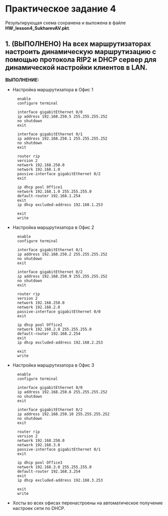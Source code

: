 # Практическое задание 4

Результирующая схема сохранена и выложена в файле **HW_lesson4_SukharevAV.pkt**.

## 1. (ВЫПОЛНЕНО) На всех маршрутизаторах настроить динамическую маршрутизацию с помощью протокола RIP2 и DHCP сервер для динамической настройки клиентов в LAN.

**ВЫПОЛНЕНИЕ:**

* Настройка маршрутизатора в Офис 1

        enable
        configure terminal
        
        interface gigabitEthernet 0/0
	    ip address 192.168.250.5 255.255.255.252
        no shutdown
        exit

        interface gigabitEthernet 0/1
	    ip address 192.168.250.1 255.255.255.252
        no shutdown
        exit

        router rip
        version 2
        network 192.168.250.0
        network 192.168.1.0
        passive-interface gigabitEthernet 0/2
        exit

        ip dhcp pool Office1
        network 192.168.1.0 255.255.255.0
        default-router 192.168.1.254
        exit
        ip dhcp excluded-address 192.168.1.253

        exit
        write

* Настройка маршрутизатора в Офис 2

        enable
        configure terminal
        
        interface gigabitEthernet 0/1
	    ip address 192.168.250.2 255.255.255.252
        no shutdown
        exit

        interface gigabitEthernet 0/2
	    ip address 192.168.250.9 255.255.255.252
        no shutdown
        exit

        router rip
        version 2
        network 192.168.250.0
        network 192.168.2.0
        passive-interface gigabitEthernet 0/0
        exit

        ip dhcp pool Office2
        network 192.168.2.0 255.255.255.0
        default-router 192.168.2.254
        exit
        ip dhcp excluded-address 192.168.2.253

        exit
        write

* Настройка маршрутизатора в Офис 3

        enable
        configure terminal
        
        interface gigabitEthernet 0/0
	    ip address 192.168.250.6 255.255.255.252
        no shutdown
        exit

        interface gigabitEthernet 0/2
	    ip address 192.168.250.10 255.255.255.252
        no shutdown
        exit

        router rip
        version 2
        network 192.168.250.0
        network 192.168.3.0
        passive-interface gigabitEthernet 0/1
        exit

        ip dhcp pool Office3
        network 192.168.3.0 255.255.255.0
        default-router 192.168.3.254
        exit
        ip dhcp excluded-address 192.168.3.253

        exit
        write

* Хосты во всех офисах перенастроены на автоматическое получение настроек сети по DHCP.